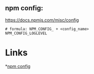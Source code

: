 # 


## npm config:
https://docs.npmjs.com/misc/config
    
    # formula: NPM_CONFIG_ + <config_name>
    NPM_CONFIG_LOGLEVEL


# Links
*[npm config](https://docs.npmjs.com/misc/config)



